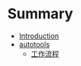 # Summary

* [Introduction](README.md)
* [autotools](autotools.md)
  * [工作流程](autotools/gong-zuo-liu-cheng.md)

